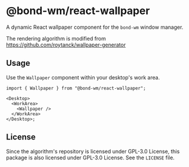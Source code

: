 # @bond-wm/react-wallpaper

A dynamic React wallpaper component for the `bond-wm` window manager.

The rendering algorithm is modified from
https://github.com/roytanck/wallpaper-generator

## Usage

Use the `Wallpaper` component within your desktop's work area.

```tsx
import { Wallpaper } from "@bond-wm/react-wallpaper";

<Desktop>
  <WorkArea>
    <Wallpaper />
  </WorkArea>
</Desktop>;
```

## License

Since the algorithm's repository is licensed under GPL-3.0 License,
this package is also licensed under GPL-3.0 License.
See the `LICENSE` file.
